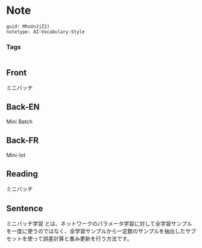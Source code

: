 # Note
```
guid: MhuVnJjZ2)
notetype: AI-Vocabulary-Style
```

### Tags
```
```

## Front
ミニバッチ

## Back-EN
Mini Batch

## Back-FR
Mini-lot

## Reading
ミニバッチ

## Sentence
ミニバッチ学習 とは、ネットワークのパラメータ学習に対して全学習サンプルを一度に使うのではなく、全学習サンプルから一定数のサンプルを抽出したサブセットを使って誤差計算と重み更新を行う方法です。
